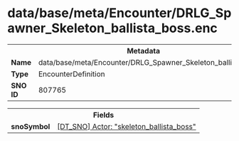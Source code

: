<h1>data/base/meta/Encounter/DRLG_Spawner_Skeleton_ballista_boss.enc</h1><table><tr><th colspan="100%">Metadata</th></tr><tr><td><b>Name</b></td><td>data/base/meta/Encounter/DRLG_Spawner_Skeleton_ballista_boss.enc</td></tr><tr><td><b>Type</b></td><td>EncounterDefinition</td></tr><tr><td><b>SNO ID</b></td><td>807765</td></tr></table>

<table><tr><th colspan="100%">Fields</th></tr><tr><td><b>snoSymbol</b></td><td><a href="..\Actor\skeleton_ballista_boss.acr.md">[DT_SNO] Actor: "skeleton_ballista_boss"</a></td></tr></table>

